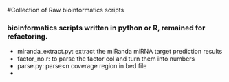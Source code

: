 #Collection of Raw bioinformatics scripts 
### bioinformatics scripts written in python or R, remained for refactoring. 
* miranda_extract.py: extract the miRanda miRNA target prediction results
* factor_no.r: to parse the factor col and turn them into numbers
* parse.py: parse<n coverage region in bed file
*





